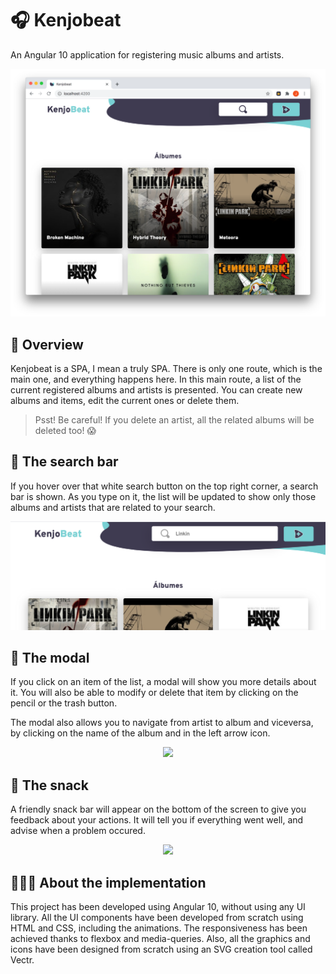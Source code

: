 # 🎧 Kenjobeat
An Angular 10 application for registering music albums and artists.
<p align="center">
  <img width="700px" src="https://github.com/baez97/kenjobeat/blob/master/src/assets/screenshots/list.png"/>
</p>

## 👀 Overview
Kenjobeat is a SPA, I mean a truly SPA. There is only one route, which is the main one, and everything happens here. 
In this main route, a list of the current registered albums and artists is presented. You can create new albums and items,
edit the current ones or delete them.
> Psst! Be careful! If you delete an artist, all the related albums will be deleted too! 😱

## 🧐 The search bar
If you hover over that white search button on the top right corner, a search bar is shown. As you type on it, the list will
be updated to show only those albums and artists that are related to your search.
<p align="center">
  <img width="700px" src="https://github.com/baez97/kenjobeat/blob/master/src/assets/screenshots/search.png"/>
</p>

## 🚀 The modal
If you click on an item of the list, a modal will show you more details about it. You will also be able to modify or delete
that item by clicking on the pencil or the trash button.

The modal also allows you to navigate from artist to album and viceversa, by clicking on the name of the album and in the
left arrow icon.
<p align="center">
  <img width="700px" src="https://github.com/baez97/kenjobeat/blob/master/src/assets/screenshots/toggle.gif"/>
</p>

## 🍞 The snack
A friendly snack bar will appear on the bottom of the screen to give you feedback about your actions. It will tell
you if everything went well, and advise when a problem occured.
<p align="center">
  <img width="700px" src="https://github.com/baez97/kenjobeat/blob/master/src/assets/screenshots/snack.gif"/>
</p>

## 👨🏻‍💻 About the implementation
This project has been developed using Angular 10, without using any UI library. All the UI components
have been developed from scratch using HTML and CSS, including the animations. The responsiveness has been
achieved thanks to flexbox and media-queries. Also, all the graphics and icons have been designed from scratch
using an SVG creation tool called Vectr.
